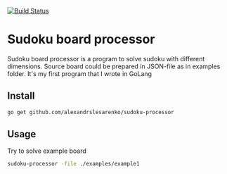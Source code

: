 [![Build Status](https://travis-ci.org/alexandrslesarenko/sudoku-processor.png?branch=master)](https://travis-ci.org/alexandrslesarenko/sudoku-processor)

# Sudoku board processor
Sudoku board processor is a program to solve sudoku with different dimensions.
Source board could be prepared in JSON-file as in examples folder.
It's my first program that I wrote in GoLang

## Install

```sh
go get github.com/alexandrslesarenko/sudoku-processor
```  

## Usage
Try to solve example board

```sh
sudoku-processor -file ./examples/example1
```
